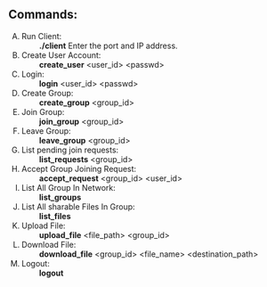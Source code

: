 <h2>Commands:</h2>
<ol type='A'>
<li>Run Client:<br>
&nbsp&nbsp&nbsp&nbsp&nbsp&nbsp&nbsp&nbsp<b>./client</b> Enter the port and IP address.</li>
<li>Create User Account:<br>&nbsp&nbsp&nbsp&nbsp&nbsp&nbsp&nbsp&nbsp<b>create_user</b> &ltuser_id&gt &ltpasswd&gt</li>
<li>Login:<br>
&nbsp&nbsp&nbsp&nbsp&nbsp&nbsp&nbsp&nbsp<b>login</b> &ltuser_id&gt &ltpasswd&gt</li>
<li>Create Group:<br>
&nbsp&nbsp&nbsp&nbsp&nbsp&nbsp&nbsp&nbsp<b>create_group</b> &ltgroup_id&gt</li>
<li>Join Group:<br>
&nbsp&nbsp&nbsp&nbsp&nbsp&nbsp&nbsp&nbsp<b>join_group</b> &ltgroup_id&gt</li>
<li>Leave Group:<br>
&nbsp&nbsp&nbsp&nbsp&nbsp&nbsp&nbsp&nbsp<b>leave_group</b> &ltgroup_id&gt</li>
<li>List pending join requests:<br>
&nbsp&nbsp&nbsp&nbsp&nbsp&nbsp&nbsp&nbsp<b>list_requests</b> &ltgroup_id&gt</li>
<li>Accept Group Joining Request:<br>
&nbsp&nbsp&nbsp&nbsp&nbsp&nbsp&nbsp&nbsp<b>accept_request</b> &ltgroup_id&gt &ltuser_id&gt</li>
<li>List All Group In Network:<br>
&nbsp&nbsp&nbsp&nbsp&nbsp&nbsp&nbsp&nbsp<b>list_groups</b></li>
<li>List All sharable Files In Group:<br>
&nbsp&nbsp&nbsp&nbsp&nbsp&nbsp&nbsp&nbsp<b>list_files</b> <group_id></li>
<li>Upload File:<br>
&nbsp&nbsp&nbsp&nbsp&nbsp&nbsp&nbsp&nbsp<b>upload_file</b> &ltfile_path&gt &ltgroup_id&gt</li>
<li>Download File:<br>
&nbsp&nbsp&nbsp&nbsp&nbsp&nbsp&nbsp&nbsp<b>download_file</b> &ltgroup_id&gt &ltfile_name&gt &ltdestination_path&gt</li>
<li>Logout:<br>
&nbsp&nbsp&nbsp&nbsp&nbsp&nbsp&nbsp&nbsp<b>logout</b></li>


</ol>
